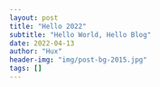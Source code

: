 ```yaml
---
layout: post
title: "Hello 2022"
subtitle: "Hello World, Hello Blog"
date: 2022-04-13
author: "Hux"
header-img: "img/post-bg-2015.jpg"
tags: []
---
```

